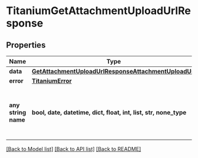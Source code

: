 # TitaniumGetAttachmentUploadUrlResponse


## Properties
Name | Type | Description | Notes
------------ | ------------- | ------------- | -------------
**data** | [**GetAttachmentUploadUrlResponseAttachmentUploadUrl**](GetAttachmentUploadUrlResponseAttachmentUploadUrl.md) |  | [optional] 
**error** | [**TitaniumError**](TitaniumError.md) |  | [optional] 
**any string name** | **bool, date, datetime, dict, float, int, list, str, none_type** | any string name can be used but the value must be the correct type | [optional]

[[Back to Model list]](../README.md#documentation-for-models) [[Back to API list]](../README.md#documentation-for-api-endpoints) [[Back to README]](../README.md)


